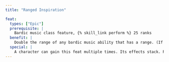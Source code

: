 ```yaml
---
title: "Ranged Inspiration"

feat:
  types: ["Epic"]
  prerequisite: |
    Bardic music class feature, {% skill_link perform %} 25 ranks
  benefit: |
    Double the range of any bardic music ability that has a range. (If the creature must hear the bard to be affected by the ability, that requirement doesn't change regardless of any extended range the bard's ability may have.)
  special: |
    A character can gain this feat multiple times. Its effects stack. Remember that two doublings equals a tripling, and so forth.
---
```

